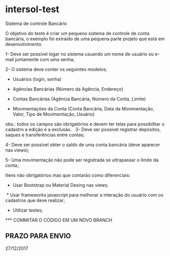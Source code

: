 # intersol-test
Sistema de controle Bancário

O objetivo do teste é criar um pequeno sistema de controle de conta bancária, o exemplo foi extraído de uma pequena parte projeto que está em desenvolvimento.

1- Deve ser possível logar no sistema usuando um nome de usuário ou e-mail juntamente com uma senha;

2- O sistema deve conter os seguintes modelos;

  * Usuários (login, senha)
  
  * Agências Bancárias (Número da Agência, Endereço)
  
  * Contas Bancárias (Agência Bancária, Número da Conta, Limite)
  
  * Movimentações da Conta (Conta Bancária, Data da Movimentação, Valor, Tipo de Movimentação, Usuário)
  
  obs.: todos os campos são obrigatórios e devem ter telas para possibilitar o cadastro a edição e a exclusão.
  
3- Deve ser possível registrar depósitos, saques e transferências entre contas;

4- Deve ser possível obter o saldo de uma conta bancária (deve aparecer nas views);

5- Uma movimentação não pode ser registrada se ultrapassar o limite da conta;

Itens não obrigatórios mas que contarão como diferenciais:

  * Usar Bootstrap ou Material Desing nas views;
  
  * Usar frameworks javascript para melhorar a interação do usuário com os cadastros que deve realizar;
  
  * Utilizar testes;


*** COMMITAR O CÓDIGO EM UM NOVO BRANCH

PRAZO PARA ENVIO
----------------
27/12/2017
